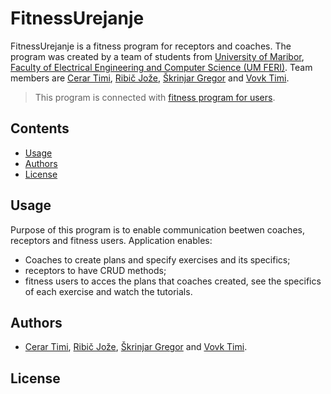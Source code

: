 # FitnessUrejanje
FitnessUrejanje is a fitness program for receptors and coaches. The program was created by a team of students from [University of Maribor](https://www.um.si/en/Pages/default.aspx), [Faculty of Electrical Engineering and Computer Science (UM FERI)](https://feri.um.si/en/).
Team members are [Cerar Timi](https://github.com/timicerar), [Ribič Jože](https://authenteq.com), [Škrinjar Gregor](https://github.com/gregaskrinjar) and [Vovk Timi](https://github.com/timiv1). 
>This program is connected with  [fitness program for users](https://github.com/timicerar/FitnessClani).

## Contents

* [Usage](#usage)
* [Authors](#authors)
* [License](#license)

## Usage

Purpose of this program is to enable communication beetwen coaches, receptors and fitness users.
Application enables:
* Coaches to create plans and specify exercises and its specifics;
* receptors to have CRUD methods;
* fitness users to acces the plans that coaches created, see the specifics of each exercise and watch the tutorials.


## Authors

- [Cerar Timi](https://github.com/timicerar), 
[Ribič Jože](https://authenteq.com), [Škrinjar Gregor](https://github.com/gregaskrinjar) and [Vovk Timi](https://github.com/timiv1).

## License
